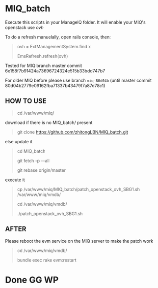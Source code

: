 # MIQ_batch
Execute this scripts in your ManageIQ folder. It will enable your MIQ's openstack use *ovh*

To do a refresh manuelally, open rails console, then:
> ovh = ExtManagementSystem.find x
>
> EmsRefresh.refresh(ovh)

Tested for MIQ branch master commit 6e158f7b91424a73696724324e515b33bdd747b7

For older MIQ before please use branch `miq-80d04b`
(until master commit 80d04b2779e09162fba71337b43479f7a87d78c1)

## HOW TO USE
> cd /var/www/miq/

download if there is no MIQ_batch/ present

> git clone https://github.com/zhitongLBN/MIQ_batch.git

else update it

> cd MIQ_batch
>
> git fetch -p --all
>
> git rebase origin/master

execute it

> cp /var/www/miq/MIQ_batch/patch_openstack_ovh_SBG1.sh /var/www/miq/vmdb/
>
> cd /var/www/miq/vmdb/
>
> ./patch_openstack_ovh_SBG1.sh

## AFTER
Please reboot the evm service on the MIQ server to make the patch work

> cd /var/www/miq/vmdb/
>
> bundle exec rake evm:restart

# Done GG WP
